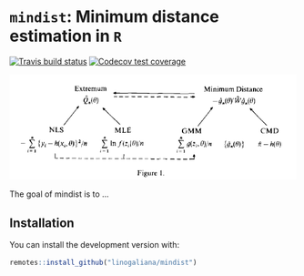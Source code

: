 # `mindist`: Minimum distance estimation in `R`

<!-- badges: start -->
[![Travis build status](https://travis-ci.com/linogaliana/mindist.svg?branch=master)](https://travis-ci.com/linogaliana/mindist)
[![Codecov test coverage](https://codecov.io/gh/linogaliana/mindist/branch/master/graph/badge.svg)](https://codecov.io/gh/linogaliana/mindist?branch=master)
<!-- badges: end -->

![](./inst/cmd.png)

The goal of mindist is to ...

## Installation

You can install the development version with:

``` r
remotes::install_github("linogaliana/mindist")
```

